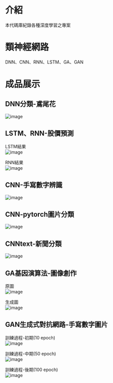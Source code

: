 # 介紹
本代碼庫紀錄各種深度學習之專案

# 類神經網路
DNN、CNN、RNN、LSTM、GA、GAN

# 成品展示
## DNN分類-鳶尾花  
![image](https://github.com/cj20200112/DL/assets/166897672/e491a9a3-473e-4b41-8b6c-84f3f66b238f)
  
## LSTM、RNN-股價預測  
LSTM結果  
![image](https://github.com/cj20200112/DL/assets/166897672/56994aca-51f3-426e-acd4-41d255f771d5)

RNN結果  
![image](https://github.com/cj20200112/DL/assets/166897672/5a38eb2c-78e4-4a19-b495-a428c0e587fc)

## CNN-手寫數字辨識  
![image](https://github.com/cj20200112/DL/assets/166897672/64835702-96c8-4b02-a3d4-98c260be38ff)

## CNN-pytorch圖片分類  
![image](https://github.com/cj20200112/DL/assets/166897672/8d1db18b-afca-494d-9f7e-aba5fe5e47ed)  

## CNNtext-新聞分類  
![image](https://github.com/cj20200112/DL/assets/166897672/00327265-b6ac-498b-bee9-aa0ea8371dd9)

## GA基因演算法-圖像創作
原圖  
![image](https://github.com/cj20200112/DL/assets/166897672/1d4a5d7d-916d-4f54-97af-fddeae6749f2)  

生成圖  
![image](https://github.com/cj20200112/DL/assets/166897672/11b7f050-ecdc-4c75-9a55-541cc76ac803)

## GAN生成式對抗網路-手寫數字圖片  
訓練過程-初期(10 epoch)  
![image](https://github.com/cj20200112/DL/assets/166897672/78c50297-a79a-45d8-b3c9-df6ecdabed5f)

訓練過程-中期(50 epoch)  
![image](https://github.com/cj20200112/DL/assets/166897672/cc5733da-f06c-4d80-92db-b2971cab6006)

訓練過程-後期(100 epoch)  
![image](https://github.com/cj20200112/DL/assets/166897672/1853617f-78e7-4511-8164-4114a7f062c6)



  
